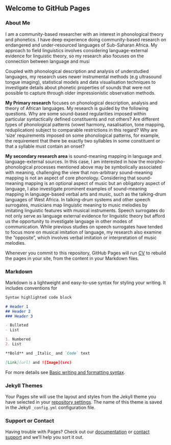 ## Welcome to GitHub Pages

### About Me

I am a community-based researcher with an interest in phonological theory and phonetics. I have deep experience doing community-based research on endangered and under-resourced languages of Sub-Saharan Africa. My approach to field linguistics involves considering language-external evidence for linguistic theory, so my research also focuses on the connection between language and musi

Coupled with phonological description and analysis of understudied languages, my research uses newer instrumental methods (e.g ultrasound tongue imaging), statistical models and data visualisation techniques to investigate details about phonetic properties of sounds that were not possible to capture through older impressionistic observation methods.


**My Primary research** focuses on phonological description, analysis and theory of African languages. My research is guided by the following questions. Why are some sound-based regularities imposed within particular syntactically defined constituents and not others? Are different types of phonological patterns (vowel harmony, nasalisation, tone mapping, reduplication) subject to comparable restrictions in this regard? Why are ‘size’ requirements imposed on some phonological patterns, for example, the requirement that there be exactly two syllables in some constituent or that a syllable must contain an onset? 


**My secondary research area** is sound-meaning mapping in language and language-external sources. In this case, I am interested in how the morpho-phonological processes mentioned above may be symbolically associated with meaning, challenging the view that non-arbitrary sound-meaning mapping is not an aspect of core phonology. Considering that sound-meaning mapping is an optional aspect of music but an obligatory aspect of language, I also investigate prominent examples of sound-meaning mapping in language-based verbal arts and music, such as the talking-drum languages of West Africa. In talking-drum systems and other speech surrogates, musicians map linguistic meaning to music melodies by imitating linguistic features with musical instruments.  Speech surrogates do not only serve as language external evidence for linguistic theory but afford us the opportunity to investigate language in other modes of communication.  While previous studies on speech surrogates have tended to focus more on musical imitation of language, my research also examine the “opposite”, which involves verbal imitation or interpretation of music melodies.



Whenever you commit to this repository, GitHub Pages will run [CV](https://jekyllrb.com/) to rebuild the pages in your site, from the content in your Markdown files.

### Markdown

Markdown is a lightweight and easy-to-use syntax for styling your writing. It includes conventions for

```markdown
Syntax highlighted code block

# Header 1
## Header 2
### Header 3

- Bulleted
- List

1. Numbered
2. List

**Bold** and _Italic_ and `Code` text

[Link](url) and ![Image](src)
```

For more details see [Basic writing and formatting syntax](https://docs.github.com/en/github/writing-on-github/getting-started-with-writing-and-formatting-on-github/basic-writing-and-formatting-syntax).

### Jekyll Themes

Your Pages site will use the layout and styles from the Jekyll theme you have selected in your [repository settings](https://github.com/akinbosk/akinbosk.github.io/settings/pages). The name of this theme is saved in the Jekyll `_config.yml` configuration file.

### Support or Contact

Having trouble with Pages? Check out our [documentation](https://docs.github.com/categories/github-pages-basics/) or [contact support](https://support.github.com/contact) and we’ll help you sort it out.
